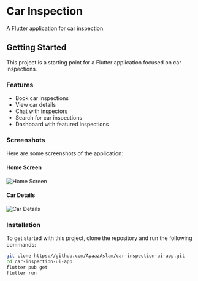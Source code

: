 # Car Inspection

A Flutter application for car inspection.

## Getting Started

This project is a starting point for a Flutter application focused on car inspections.

### Features

- Book car inspections
- View car details
- Chat with inspectors
- Search for car inspections
- Dashboard with featured inspections

### Screenshots

Here are some screenshots of the application:

#### Home Screen
![Home Screen](assets/images/home_screen.png)

#### Car Details
![Car Details](assets/images/car_details.png)

### Installation

To get started with this project, clone the repository and run the following commands:

```bash
git clone https://github.com/AyaazAslam/car-inspection-ui-app.git
cd car-inspection-ui-app
flutter pub get
flutter run
